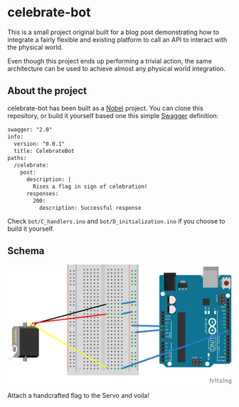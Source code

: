 # celebrate-bot

This is a small project original built for a blog post demonstrating how to integrate a fairly flexible and existing platform to call an API to interact with the physical world.

Even though this project ends up performing a trivial action, the same architecture can be used to achieve almost any physical world integration.

## About the project

celebrate-bot has been built as a [Nobel](http://www.norbertoherz.com/nobel/) project. You can clone this repository, or build it yourself based one this simple [Swagger](https://swagger.io/) definition:
```
swagger: "2.0"
info:
  version: "0.0.1"
  title: CelebrateBot
paths:
  /celebrate:
    post:
      description: |
        Rises a flag in sign of celebration!
      responses:
        200:
          description: Successful response

```

Check ```bot/C_handlers.ino``` and ```bot/D_initialization.ino``` if you choose to build it yourself.

## Schema

![alt text](images/sketch.png)

Attach a handcrafted flag to the Servo and voila!
